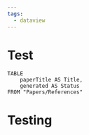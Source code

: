 ```yaml
---
tags:
  - dataview
---
```

# Test
```dataview
TABLE
	paperTitle AS Title,
	generated AS Status
FROM "Papers/References"
```



# Testing



